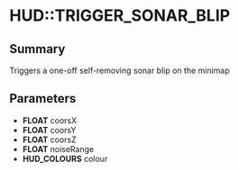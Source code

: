 # HUD::TRIGGER_SONAR_BLIP

## Summary
Triggers a one-off self-removing sonar blip on the minimap

## Parameters
* **FLOAT** coorsX
* **FLOAT** coorsY
* **FLOAT** coorsZ
* **FLOAT** noiseRange
* **HUD_COLOURS** colour